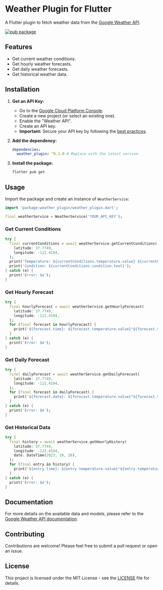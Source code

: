 # Weather Plugin for Flutter

A Flutter plugin to fetch weather data from the [Google Weather API](https://developers.google.com/maps/documentation/weather).

[![pub package](https://img.shields.io/pub/v/weather_plugin.svg)](https://pub.dev/packages/weather_plugin)

## Features

*   Get current weather conditions.
*   Get hourly weather forecasts.
*   Get daily weather forecasts.
*   Get historical weather data.

## Installation

1.  **Get an API Key:**
    *   Go to the [Google Cloud Platform Console](https://console.cloud.google.com/).
    *   Create a new project (or select an existing one).
    *   Enable the "Weather API".
    *   Create an API key.
    *   **Important:** Secure your API key by following the [best practices](https://developers.google.com/maps/api-key-best-practices).

2.  **Add the dependency:**

    ```yaml
    dependencies:
      weather_plugin: ^0.1.0 # Replace with the latest version
    ```

3.  **Install the package:**

    ```bash
    flutter pub get
    ```

## Usage

Import the package and create an instance of `WeatherService`:

```dart
import 'package:weather_plugin/weather_plugin.dart';

final weatherService = WeatherService('YOUR_API_KEY');
```

### Get Current Conditions

```dart
try {
  final currentConditions = await weatherService.getCurrentConditions(
    latitude: 37.7749,
    longitude: -122.4194,
  );
  print('Temperature: ${currentConditions.temperature.value} ${currentConditions.temperature.units}');
  print('Condition: ${currentConditions.condition.text}');
} catch (e) {
  print('Error: $e');
}
```

### Get Hourly Forecast

```dart
try {
  final hourlyForecast = await weatherService.getHourlyForecast(
    latitude: 37.7749,
    longitude: -122.4194,
  );
  for (final forecast in hourlyForecast) {
    print('${forecast.time}: ${forecast.temperature.value}°${forecast.temperature.units}, ${forecast.condition.text}');
  }
} catch (e) {
  print('Error: $e');
}
```

### Get Daily Forecast

```dart
try {
  final dailyForecast = await weatherService.getDailyForecast(
    latitude: 37.7749,
    longitude: -122.4194,
  );
  for (final forecast in dailyForecast) {
    print('${forecast.date}: ${forecast.temperature.value}°${forecast.temperature.units}, ${forecast.condition.text}');
  }
} catch (e) {
  print('Error: $e');
}
```

### Get Historical Data

```dart
try {
  final history = await weatherService.getHourlyHistory(
    latitude: 37.7749,
    longitude: -122.4194,
    date: DateTime(2023, 10, 26),
  );
  for (final entry in history) {
    print('${entry.time}: ${entry.temperature.value}°${entry.temperature.units}');
  }
} catch (e) {
  print('Error: $e');
}
```

## Documentation

For more details on the available data and models, please refer to the [Google Weather API documentation](https://developers.google.com/maps/documentation/weather).

## Contributing

Contributions are welcome! Please feel free to submit a pull request or open an issue.

## License

This project is licensed under the MIT License - see the [LICENSE](LICENSE) file for details.
